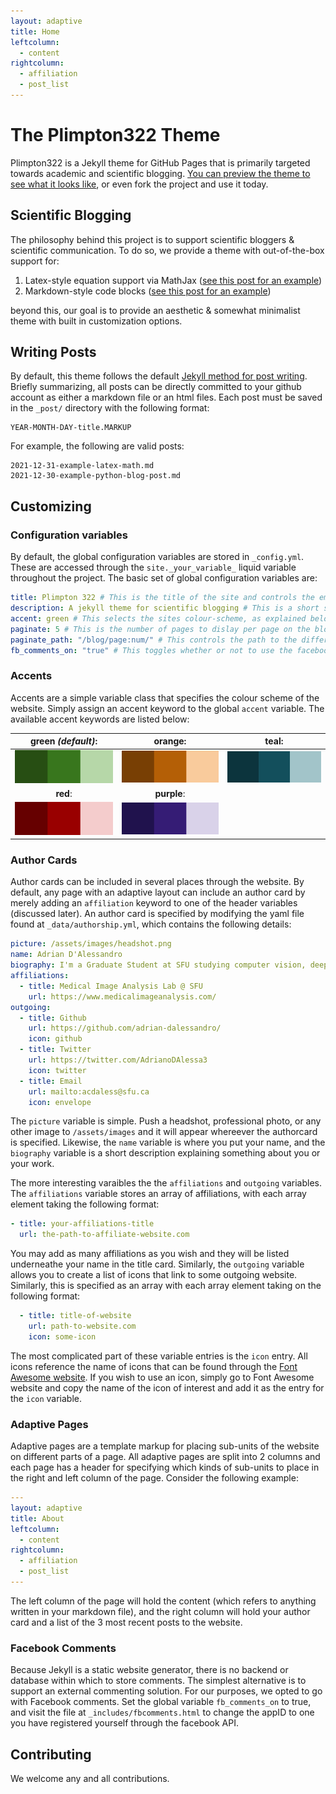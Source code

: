 ```yaml
---
layout: adaptive
title: Home
leftcolumn:
  - content
rightcolumn:
  - affiliation
  - post_list
---
```

# The Plimpton322 Theme
Plimpton322 is a Jekyll theme for GitHub Pages that is primarily targeted towards academic and scientific blogging. [You can preview the theme to see what it looks like](https://adrian-dalessandro.github.io/Plimpton322/ "Preview Plimpton322"), or even fork the project and use it today.

## Scientific Blogging
The philosophy behind this project is to support scientific bloggers & scientific communication. To do so, we provide a theme with out-of-the-box support for:
1. Latex-style equation support via MathJax ([see this post for an example](https://adrian-dalessandro.github.io/Plimpton322/2021/12/31/example-latex-math.html))
2. Markdown-style code blocks ([see this post for an example](https://adrian-dalessandro.github.io/Plimpton322/2021/12/30/example-python-blog-post.html))

beyond this, our goal is to provide an aesthetic & somewhat minimalist theme with built in customization options.

## Writing Posts
By default, this theme follows the default [Jekyll method for post writing](https://jekyllrb.com/docs/posts/). Briefly summarizing, all posts can be directly committed to your github account as either a markdown file or an html files. Each post must be saved in the `_post/` directory with the following format:
```
YEAR-MONTH-DAY-title.MARKUP
```

For example, the following are valid posts:

```
2021-12-31-example-latex-math.md
2021-12-30-example-python-blog-post.md
```

## Customizing
### Configuration variables
By default, the global configuration variables are stored in `_config.yml`. These are accessed through the `site._your_variable_` liquid variable throughout the project. The basic set of global configuration variables are:

```yaml
title: Plimpton 322 # This is the title of the site and controls the emphasized text in the site header
description: A jekyll theme for scientific blogging # This is a short site description that follows the title text
accent: green # This selects the sites colour-scheme, as explained below
paginate: 5 # This is the number of pages to dislay per page on the blog list page
paginate_path: "/blog/page:num/" # This controls the path to the different pages of the blog post
fb_comments_on: "true" # This toggles whether or not to use the facebook comments plugin
```

### Accents
Accents are a simple variable class that specifies the colour scheme of the website. Simply assign an accent keyword to the global `accent` variable. The available accent keywords are listed below:

| __green__ _(default)_: | __orange__: | __teal__: |
| :-------------: |:-------------:| :-----:|
| ![Green Accents](./assets/images/green_accent.png) | ![Orange Accents](./assets/images/orange_accent.png) | ![Teal Accents](./assets/images/teal_accent.png) |
| __red__:   | __purple__:  |   |
| ![Red Accents](./assets/images/red_accent.png) | ![Purple Accents](./assets/images/purple_accent.png)  |  |


### Author Cards
Author cards can be included in several places through the website. By default, any page with an adaptive layout can include an author card by merely adding an `affiliation` keyword to one of the header variables (discussed later). An author card is specified by modifying the yaml file found at `_data/authorship.yml`, which contains the following details:

```yaml
picture: /assets/images/headshot.png
name: Adrian D'Alessandro
biography: I'm a Graduate Student at SFU studying computer vision, deep learning, weak supervision, and plant agriculture.
affiliations:
  - title: Medical Image Analysis Lab @ SFU
    url: https://www.medicalimageanalysis.com/
outgoing:
  - title: Github
    url: https://github.com/adrian-dalessandro/
    icon: github
  - title: Twitter
    url: https://twitter.com/AdrianoDAlessa3
    icon: twitter
  - title: Email
    url: mailto:acdaless@sfu.ca
    icon: envelope
```

The `picture` variable is simple. Push a headshot, professional photo, or any other image to `/assets/images` and it will appear whereever the authorcard is specified. Likewise, the `name` variable is where you put your name, and the `biography` variable is a short description explaining something about you or your work.  

The more interesting varaibles the the `affiliations` and `outgoing` variables. The `affiliations` variable stores an array of affiliations, with each array element taking the following format:
```yaml
- title: your-affiliations-title
  url: the-path-to-affiliate-website.com
```
You may add as many affiliations as you wish and they will be listed underneathe your name in the title card. Similarly, the `outgoing` variable allows you to create a list of icons that link to some outgoing website. Similarly, this is specified as an array with each array element taking on the following format:
```yaml
  - title: title-of-website
    url: path-to-website.com
    icon: some-icon
```
The most complicated part of these variable entries is the `icon` entry. All icons reference the name of icons that can be found through the [Font Awesome website](https://fontawesome.com/icons). If you wish to use an icon, simply go to Font Awesome website and copy the name of the icon of interest and add it as the entry for the `icon` variable.

### Adaptive Pages

Adaptive pages are a template markup for placing sub-units of the website on different parts of a page. All adaptive pages are split into 2 columns and each page has a header for specifying which kinds of sub-units to place in the right and left column of the page. Consider the following example:
```yaml
---
layout: adaptive
title: About
leftcolumn:
  - content
rightcolumn:
  - affiliation
  - post_list
---
```
The left column of the page will hold the content (which refers to anything written in your markdown file), and the right column will hold your author card and a list of the 3 most recent posts to the website.

### Facebook Comments
Because Jekyll is a static website generator, there is no backend or database within which to store comments. The simplest alternative is to support an external commenting solution. For our purposes, we opted to go with Facebook comments. Set the global variable `fb_comments_on` to true, and visit the file at `_includes/fbcomments.html` to change the appID to one you have registered yourself through the facebook API.


## Contributing
We welcome any and all contributions.
